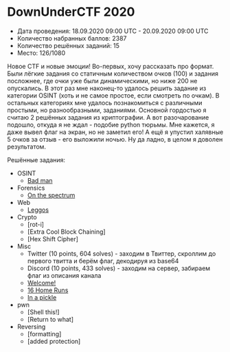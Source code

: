 # DownUnderCTF 2020

* Дата проведения: 18.09.2020 09:00 UTC - 20.09.2020 09:00 UTC
* Количество набранных баллов: 2387
* Количество решённых заданий: 15
* Место: 126/1080

Новое CTF и новые эмоции! Во-первых, хочу рассказать про формат. Были лёгкие задания со статичным количеством
очков (100) и задания посложнее, где очки уже были динамическими, но ниже 200 не опускались. В этот раз мне наконец-то
удалось решить задание из категории OSINT (хоть и не самое простое, если смотреть по очкам). В остальных категориях мне
удалось познакомиться с различными простыми, но разнообразными, заданиями. Основной гордостью я считаю 2 решённых
задания из криптографии. А вот разочарование подошло, откуда я не ждал - подобие python тюрьмы. Мне кажется, я даже 
вывел флаг на экран, но не заметил его! А ещё я упустил халявные 5 очков за отзыв - его выложили ночью. Ну да ладно, в
целом я доволен результатом.

Решённые задания:
* OSINT
  * [Bad man](./OSINT/Bad%20man)
* Forensics
  * [On the spectrum](./Forensics/On%20the%20spectrum)
* Web
  * [Leggos](./Web/Leggos)
* Crypto
  * [rot-i]
  * [Extra Cool Block Chaining]
  * [Hex Shift Cipher]
* Misc
  * Twitter (10 points, 604 solves) - заходим в Твиттер, скроллим до первого твитта и берём флаг, декодируя из base64
  * Discord (10 points, 433 solves) - заходим на сервер, забираем флаг из описания канала
  * [Welcome!](./Misc/Welcome!)
  * [16 Home Runs](./Misc/16%20Home%20Runs)
  * [In a pickle](./Misc/In%20a%20pickle)
* pwn
  * [Shell this!]
  * [Return to what]
* Reversing
  * [formatting]
  * [added protection]
 